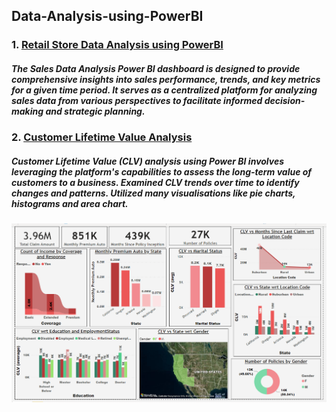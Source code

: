 ## Data-Analysis-using-PowerBI

### 1. [Retail Store Data Analysis using PowerBI]()
##### The Sales Data Analysis Power BI dashboard is designed to provide comprehensive insights into sales performance, trends, and key metrics for a given time period. It serves as a centralized platform for analyzing sales data from various perspectives to facilitate informed decision-making and strategic planning.

### 2. [Customer Lifetime Value Analysis](https://github.com/sekhrianchal6/Data-Analysis-using-PowerBI/tree/main/Customer%20Lifetime%20Value%20Analysis)
##### Customer Lifetime Value (CLV) analysis using Power BI involves leveraging the platform's capabilities to assess the long-term value of customers to a business.  Examined CLV trends over time to identify changes and patterns. Utilized many visualisations like pie charts, histograms and area chart.
![abc](https://github.com/sekhrianchal6/Data-Analysis-using-PowerBI/blob/main/Customer%20Lifetime%20Value%20Analysis/CLV%20analysis%20(ss).png)
